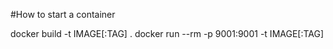 #How to start a container

docker build -t IMAGE[:TAG] .
docker run --rm -p 9001:9001 -t IMAGE[:TAG]
